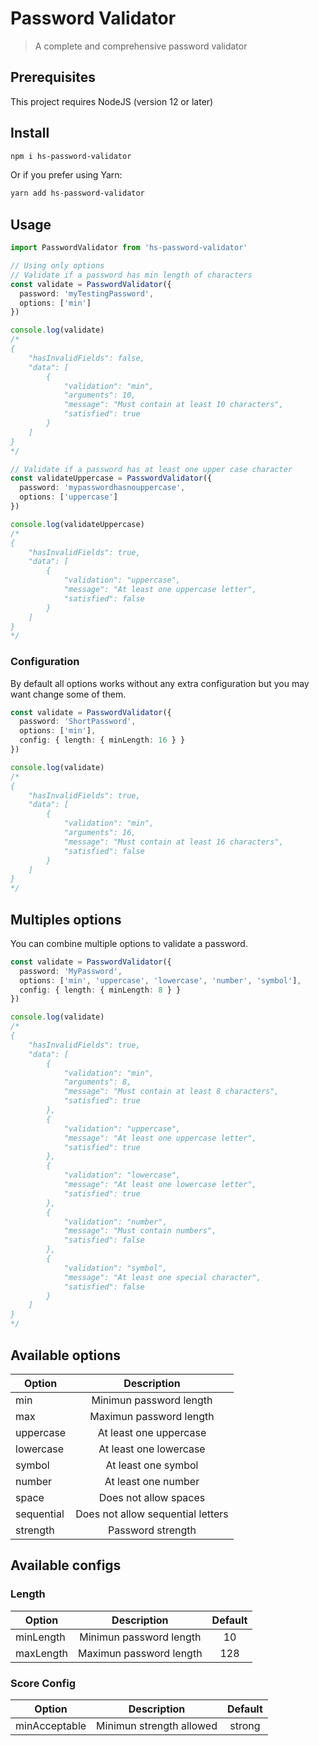 # Password Validator

> A complete and comprehensive password validator

## Prerequisites

This project requires NodeJS (version 12 or later)

## Install

```sh
npm i hs-password-validator
```

Or if you prefer using Yarn:

```sh
yarn add hs-password-validator
```

## Usage

```ts
import PasswordValidator from 'hs-password-validator'

// Using only options
// Validate if a password has min length of characters
const validate = PasswordValidator({
  password: 'myTestingPassword',
  options: ['min']
})

console.log(validate)
/*
{
    "hasInvalidFields": false,
    "data": [
        {
            "validation": "min",
            "arguments": 10,
            "message": "Must contain at least 10 characters",
            "satisfied": true
        }
    ]
}
*/

// Validate if a password has at least one upper case character
const validateUppercase = PasswordValidator({
  password: 'mypasswordhasnouppercase',
  options: ['uppercase']
})

console.log(validateUppercase)
/*
{
    "hasInvalidFields": true,
    "data": [
        {
            "validation": "uppercase",
            "message": "At least one uppercase letter",
            "satisfied": false
        }
    ]
}
*/
```

### Configuration

By default all options works without any extra configuration but you may want change some of them.

```ts
const validate = PasswordValidator({
  password: 'ShortPassword',
  options: ['min'],
  config: { length: { minLength: 16 } }
})

console.log(validate)
/*
{
    "hasInvalidFields": true,
    "data": [
        {
            "validation": "min",
            "arguments": 16,
            "message": "Must contain at least 16 characters",
            "satisfied": false
        }
    ]
}
*/
```

## Multiples options

You can combine multiple options to validate a password.

```ts
const validate = PasswordValidator({
  password: 'MyPassword',
  options: ['min', 'uppercase', 'lowercase', 'number', 'symbol'],
  config: { length: { minLength: 8 } }
})

console.log(validate)
/*
{
    "hasInvalidFields": true,
    "data": [
        {
            "validation": "min",
            "arguments": 8,
            "message": "Must contain at least 8 characters",
            "satisfied": true
        },
        {
            "validation": "uppercase",
            "message": "At least one uppercase letter",
            "satisfied": true
        },
        {
            "validation": "lowercase",
            "message": "At least one lowercase letter",
            "satisfied": true
        },
        {
            "validation": "number",
            "message": "Must contain numbers",
            "satisfied": false
        },
        {
            "validation": "symbol",
            "message": "At least one special character",
            "satisfied": false
        }
    ]
}
*/
```

## Available options

| Option | Description |
| ------ | :---: |
| min | Minimun password length  |
| max | Maximun password length |
| uppercase | At least one uppercase |
| lowercase | At least one lowercase |
| symbol | At least one symbol |
| number | At least one number |
| space | Does not allow spaces |
| sequential | Does not allow sequential letters |
| strength | Password strength |

## Available configs

### Length

| Option | Description | Default |
| ------ | :---: | :---: |
| minLength | Minimun password length  | 10 |
| maxLength | Maximun password length  | 128 |

### Score Config

| Option | Description | Default |
| ------ | :---: | :---: |
| minAcceptable | Minimun strength allowed  | strong |
